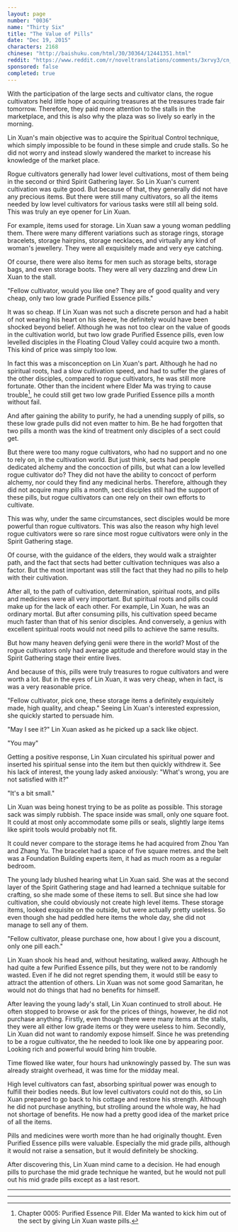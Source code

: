 ```yaml
---
layout: page
number: "0036"
name: "Thirty Six"
title: "The Value of Pills"
date: "Dec 19, 2015"
characters: 2168
chinese: "http://baishuku.com/html/30/30364/12441351.html"
reddit: "https://www.reddit.com/r/noveltranslations/comments/3xrvy3/cn_tempered_immortal_chapter_0036/"
sponsored: false
completed: true
---
```


With the participation of the large sects and cultivator clans, the rogue cultivators held little hope of acquiring treasures at the treasures trade fair tomorrow. Therefore, they paid more attention to the stalls in the marketplace, and this is also why the plaza was so lively so early in the morning.

Lin Xuan's main objective was to acquire the Spiritual Control technique, which simply impossible to be found in these simple and crude stalls. So he did not worry and instead slowly wandered the market to increase his knowledge of the market place.

Rogue cultivators generally had lower level cultivations, most of them being in the second or third Spirit Gathering layer. So Lin Xuan's current cultivation was quite good. But because of that, they generally did not have any precious items. But there were still many cultivators, so all the items needed by low level cultivators for various tasks were still all being sold. This was truly an eye opener for Lin Xuan.

For example, items used for storage. Lin Xuan saw a young woman peddling them. There were many different variations such as storage rings, storage bracelets, storage hairpins, storage necklaces, and virtually any kind of woman's jewellery. They were all exquisitely made and very eye catching.

Of course, there were also items for men such as storage belts, storage bags, and even storage boots. They were all very dazzling and drew Lin Xuan to the stall.

"Fellow cultivator, would you like one? They are of good quality and very cheap, only two low grade Purified Essence pills."

It was so cheap. If Lin Xuan was not such a discrete person and had a habit of not wearing his heart on his sleeve, he definitely would have been shocked beyond belief. Although he was not too clear on the value of goods in the cultivation world, but two low grade Purified Essence pills, even low levelled disciples in the Floating Cloud Valley could acquire two a month. This kind of price was simply too low.

In fact this was a misconception on Lin Xuan's part. Although he had no spiritual roots, had a slow cultivation speed, and had to suffer the glares of the other disciples, compared to rogue cultivators, he was still more fortunate. Other than the incident where Elder Ma was trying to cause trouble[^1], he could still get two low grade Purified Essence pills a month without fail.

And after gaining the ability to purify, he had a unending supply of pills, so these low grade pulls did not even matter to him. Be he had forgotten that two pills a month was the kind of treatment only disciples of a sect could get.

But there were too many rogue cultivators, who had no support and no one to rely on, in the cultivation world. But just think, sects had people dedicated alchemy and the concoction of pills, but what can a low levelled rogue cultivator do? They did not have the ability to concoct of perform alchemy, nor could they find any medicinal herbs. Therefore, although they did not acquire many pills a month, sect disciples still had the support of these pills, but rogue cultivators can one rely on their own efforts to cultivate.

This was why, under the same circumstances, sect disciples would be more powerful than rogue cultivators. This was also the reason why high level rogue cultivators were so rare since most rogue cultivators were only in the Spirit Gathering stage.

Of course, with the guidance of the elders, they would walk a straighter path, and the fact that sects had better cultivation techniques was also a factor. But the most important was still the fact that they had no pills to help with their cultivation.

After all, to the path of cultivation, determination, spiritual roots, and pills and medicines were all very important. But spiritual roots and pills could make up for the lack of each other. For example, Lin Xuan, he was an ordinary mortal. But after consuming pills, his cultivation speed became much faster than that of his senior disciples. And conversely, a genius with excellent spiritual roots would not need pills to achieve the same results.

But how many heaven defying genii were there in the world? Most of the rogue cultivators only had average aptitude and therefore would stay in the Spirit Gathering stage their entire lives.

And because of this, pills were truly treasures to rogue cultivators and were worth a lot. But in the eyes of Lin Xuan, it was very cheap, when in fact, is was a very reasonable price.

"Fellow cultivator, pick one, these storage items a definitely exquisitely made, high quality, and cheap." Seeing Lin Xuan's interested expression, she quickly started to persuade him.

"May I see it?" Lin Xuan asked as he picked up a sack like object.

"You may"

Getting a positive response, Lin Xuan circulated his spiritual power and inserted his spiritual sense into the item but then quickly withdrew it. See his lack of interest, the young lady asked anxiously: "What's wrong, you are not satisfied with it?"

"It's a bit small."

Lin Xuan was being honest trying to be as polite as possible. This storage sack was simply rubbish. The space inside was small, only one square foot. It could at most only accommodate some pills or seals, slightly large items like spirit tools would probably not fit.

It could never compare to the storage items he had acquired from Zhou Yan and Zhang Yu. The bracelet had a space of five square metres. and the belt was a Foundation Building experts item, it had as much room as a regular bedroom.

The young lady blushed hearing what Lin Xuan said. She was at the second layer of the Spirit Gathering stage and had learned a technique suitable for crafting, so she made some of these items to sell. But since she had low cultivation, she could obviously not create high level items. These storage items, looked exquisite on the outside, but were actually pretty useless. So even though she had peddled here items the whole day, she did not manage to sell any of them.

"Fellow cultivator, please purchase one, how about I give you a discount, only one pill each."

Lin Xuan shook his head and, without hesitating, walked away. Although he had quite a few Purified Essence pills, but they were not to be randomly wasted. Even if he did not regret spending them, it would still be easy to attract the attention of others. Lin Xuan was not some good Samaritan, he would not do things that had no benefits for himself.

After leaving the young lady's stall, Lin Xuan continued to stroll about. He often stopped to browse or ask for the prices of things, however, he did not purchase anything. Firstly, even though there were many items at the stalls, they were all either low grade items or they were useless to him. Secondly, Lin Xuan did not want to randomly expose himself. Since he was pretending to be a rogue cultivator, the he needed to look like one by appearing poor. Looking rich and powerful would bring him trouble.

Time flowed like water, four hours had unknowingly passed by. The sun was already straight overhead, it was time for the midday meal.

High level cultivators can fast, absorbing spiritual power was enough to fulfill their bodies needs. But low level cultivators could not do this, so Lin Xuan prepared to go back to his cottage and restore his strength. Although he did not purchase anything, but strolling around the whole way, he had not shortage of benefits. He now had a pretty good idea of the market price of all the items.

Pills and medicines were worth more than he had originally thought. Even Purified Essence pills were valuable. Especially the mid grade pills, although it would not raise a sensation, but it would definitely be shocking.

After discovering this, Lin Xuan mind came to a decision. He had enough pills to purchase the mid grade technique he wanted, but he would not pull out his mid grade pills except as a last resort.

---
---

[^1]: Chapter 0005: Purified Essence Pill. Elder Ma wanted to kick him out of the sect by giving Lin Xuan waste pills.


